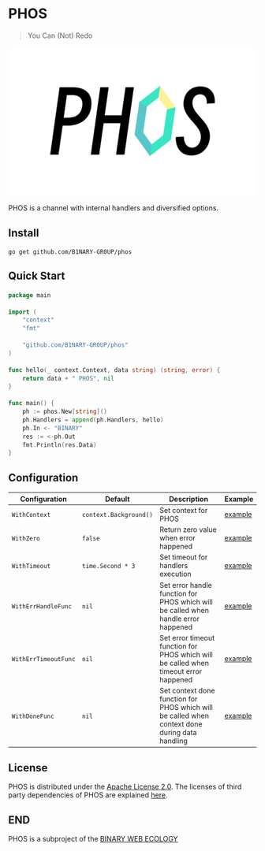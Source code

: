 # PHOS

> You Can (Not) Redo

![PHOS](images/PHOS.png)

PHOS is a channel with internal handlers and diversified options.

## Install

```shell
go get github.com/B1NARY-GR0UP/phos
```

## Quick Start

```go
package main

import (
    "context"
    "fmt"

    "github.com/B1NARY-GR0UP/phos"
)

func hello(_ context.Context, data string) (string, error) {
    return data + " PHOS", nil
}

func main() {
    ph := phos.New[string]()
    ph.Handlers = append(ph.Handlers, hello)
    ph.In <- "BINARY"
    res := <-ph.Out
    fmt.Println(res.Data)
}
```

## Configuration

| Configuration        | Default                | Description                                                                                    | Example                   |
|----------------------|------------------------|------------------------------------------------------------------------------------------------|---------------------------|
| `WithContext`        | `context.Background()` | Set context for PHOS                                                                           | [example](option_test.go) |
| `WithZero`           | `false`                | Return zero value when error happened                                                          | [example](option_test.go) |
| `WithTimeout`        | `time.Second * 3`      | Set timeout for handlers execution                                                             | [example](option_test.go) |
| `WithErrHandleFunc`  | `nil`                  | Set error handle function for PHOS which will be called when handle error happened             | [example](option_test.go) |
| `WithErrTimeoutFunc` | `nil`                  | Set error timeout function for PHOS which will be called when timeout error happened           | [example](option_test.go) |
| `WithDoneFunc`       | `nil`                  | Set context done function for PHOS which will be called when context done during data handling | [example](option_test.go) |

## License

PHOS is distributed under the [Apache License 2.0](./LICENSE). The licenses of third party dependencies of PHOS are explained [here](./licenses).

## END

PHOS is a subproject of the [BINARY WEB ECOLOGY](https://github.com/B1NARY-GR0UP)